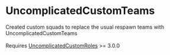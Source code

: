 # UncomplicatedCustomTeams
Created custom squads to replace the usual respawn teams with UncomplicatedCustomTeams\
\
Requires [UncomplicatedCustomRoles](https://github.com/UncomplicatedCustomServer/UncomplicatedCustomRoles) >= 3.0.0

